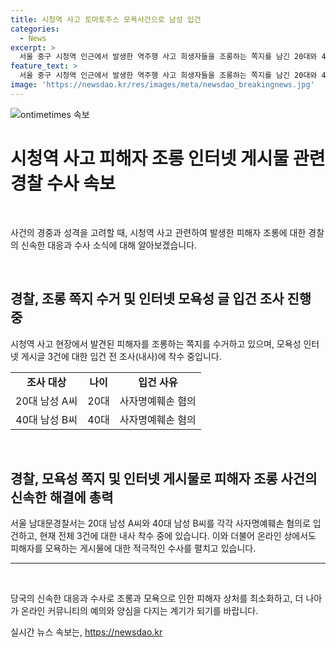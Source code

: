 ```yaml
---
title: 시청역 사고 토마토주스 모욕사건으로 남성 입건
categories:
  - News
excerpt: >
  서울 중구 시청역 인근에서 발생한 역주행 사고 희생자들을 조롱하는 쪽지를 남긴 20대와 40대 남성이 경찰에 입건됐다. 이들은 모욕적인 인터넷 글도 남긴 혐의를 받고 있다. 20대 A씨는 자수 의사를 밝히며 경찰에 자진 출석했고, 40대 B씨는 추모 공간에서 모욕적인 글을 썼다는 혐의로 입건됐다. 또한 온라인 커뮤니티에서도 희생자를 조롱하는 글이 올라와 경찰이 이에 대한 내사에 착수했다. 사건 관련한 논란이 계속되고 있으며, 경찰은 추가적인 수사를 진행 중이다.
feature_text: >
  서울 중구 시청역 인근에서 발생한 역주행 사고 희생자들을 조롱하는 쪽지를 남긴 20대와 40대 남성이 경찰에 입건됐다. 이들은 모욕적인 인터넷 글도 남긴 혐의를 받고 있다. 20대 A씨는 자수 의사를 밝히며 경찰에 자진 출석했고, 40대 B씨는 추모 공간에서 모욕적인 글을 썼다는 혐의로 입건됐다. 또한 온라인 커뮤니티에서도 희생자를 조롱하는 글이 올라와 경찰이 이에 대한 내사에 착수했다. 사건 관련한 논란이 계속되고 있으며, 경찰은 추가적인 수사를 진행 중이다.
image: 'https://newsdao.kr/res/images/meta/newsdao_breakingnews.jpg'
---
```


<p><img src="https://newsdao.kr/res/images/meta/newsdao_breakingnews.jpg" alt="ontimetimes 속보" /></p>

<h1>시청역 사고 피해자 조롱 인터넷 게시물 관련 경찰 수사 속보</h1>

<p data-ke-size="size16">&nbsp;</p>

<p>사건의 경중과 성격을 고려할 때, 시청역 사고 관련하여 발생한 피해자 조롱에 대한 경찰의 신속한 대응과 수사 소식에 대해 알아보겠습니다.</p>

<p data-ke-size="size16">&nbsp;</p>

<h2 data-ke-size="size26">경찰, 조롱 쪽지 수거 및 인터넷 모욕성 글 입건 조사 진행 중</h2>

<p data-ke-size="size16">시청역 사고 현장에서 발견된 피해자를 조롱하는 쪽지를 수거하고 있으며, 모욕성 인터넷 게시글 3건에 대한 입건 전 조사(내사)에 착수 중입니다.</p>

<table>
  <tr>
    <td style="text-align: center; height: 17px;"><b>조사 대상</b></td>
    <td style="text-align: center; height: 17px;"><b>나이</b></td>
    <td style="text-align: center; height: 17px;"><b>입건 사유</b></td>
  </tr>
  <tr>
    <td style="text-align: center; height: 17px;">20대 남성 A씨</td>
    <td style="text-align: center; height: 17px;">20대</td>
    <td style="text-align: center; height: 17px;">사자명예훼손 혐의</td>
  </tr>
  <tr>
    <td style="text-align: center; height: 17px;">40대 남성 B씨</td>
    <td style="text-align: center; height: 17px;">40대</td>
    <td style="text-align: center; height: 17px;">사자명예훼손 혐의</td>
  </tr>
</table>

<p data-ke-size="size16">&nbsp;</p>

<h2 data-ke-size="size26">경찰, 모욕성 쪽지 및 인터넷 게시물로 피해자 조롱 사건의 신속한 해결에 총력</h2>

<p data-ke-size="size16">서울 남대문경찰서는 20대 남성 A씨와 40대 남성 B씨를 각각 사자명예훼손 혐의로 입건하고, 현재 전체 3건에 대한 내사 착수 중에 있습니다. 이와 더불어 온라인 상에서도 피해자를 모욕하는 게시물에 대한 적극적인 수사를 펼치고 있습니다.</p>

<hr>

<p data-ke-size="size16">&nbsp;</p>

<p>당국의 신속한 대응과 수사로 조롱과 모욕으로 인한 피해자 상처를 최소화하고, 더 나아가 온라인 커뮤니티의 예의와 양심을 다지는 계기가 되기를 바랍니다.</p>
실시간 뉴스 속보는, <a href="https://newsdao.kr" rel="dofollow">https://newsdao.kr</a>


